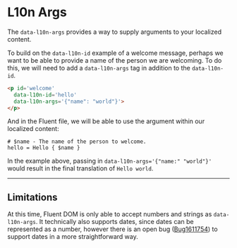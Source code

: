# L10n Args

The `data-l10n-args` provides a way to supply arguments to your localized content.

To build on the `data-l10n-id` example of a welcome message, perhaps we want to be able to provide a name of the person we are welcoming. To do this, we will need to add a `data-l10n-args` tag in addition to the `data-l10n-id`.

```html
<p id='welcome'
  data-l10n-id='hello'
  data-l10n-args='{"name": "world"}'>
</p>
```

And in the Fluent file, we will be able to use the argument within our localized content:

```
# $name - The name of the person to welcome.
hello = Hello { $name }
```

In the example above, passing in `data-l10n-args='{"name:" "world"}'` would result in the final translation of `Hello world`.

---

## Limitations

At this time, Fluent DOM is only able to accept numbers and strings as `data-l10n-args`. It technically also supports dates, since dates can be represented as a number, however there is an open bug ([Bug1611754](https://bugzilla.mozilla.org/show_bug.cgi?id=1611754)) to support dates in a more straightforward way.